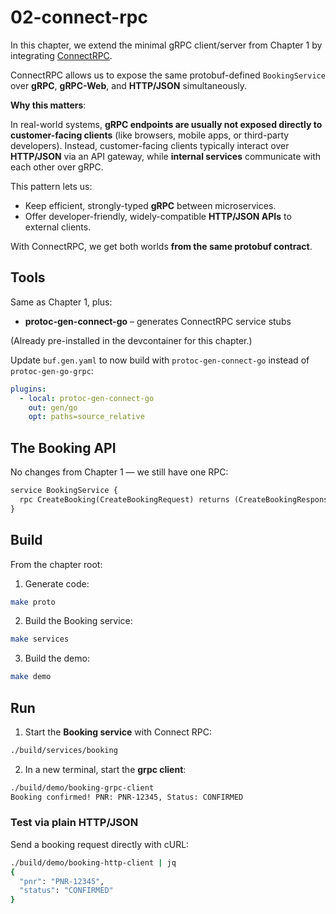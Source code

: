 # 02-connect-rpc

In this chapter, we extend the minimal gRPC client/server from Chapter 1 by integrating [ConnectRPC](https://connectrpc.com/).

ConnectRPC allows us to expose the same protobuf-defined `BookingService` over **gRPC**, **gRPC-Web**, and **HTTP/JSON** simultaneously.

**Why this matters**:

In real-world systems, **gRPC endpoints are usually not exposed directly to customer-facing clients** (like browsers, mobile apps, or third-party developers). Instead, customer-facing clients typically interact over **HTTP/JSON** via an API gateway, while **internal services** communicate with each other over gRPC.

This pattern lets us:

- Keep efficient, strongly-typed **gRPC** between microservices.
- Offer developer-friendly, widely-compatible **HTTP/JSON APIs** to external clients.

With ConnectRPC, we get both worlds **from the same protobuf contract**.

## Tools

Same as Chapter 1, plus:

- **protoc-gen-connect-go** – generates ConnectRPC service stubs

(Already pre-installed in the devcontainer for this chapter.)

Update `buf.gen.yaml` to now build with `protoc-gen-connect-go` instead of `protoc-gen-go-grpc`:

```yaml
plugins:
  - local: protoc-gen-connect-go
    out: gen/go
    opt: paths=source_relative 
```

## The Booking API

No changes from Chapter 1 — we still have one RPC:

```proto
service BookingService {
  rpc CreateBooking(CreateBookingRequest) returns (CreateBookingResponse);
}
```

## Build

From the chapter root:

1. Generate code:

```sh
make proto
```

2. Build the Booking service:

```sh
make services
```

3. Build the demo:

```sh
make demo
```

## Run

1. Start the **Booking service** with Connect RPC:

```sh
./build/services/booking
```

2. In a new terminal, start the **grpc client**:

```sh
./build/demo/booking-grpc-client
Booking confirmed! PNR: PNR-12345, Status: CONFIRMED
```

### Test via plain HTTP/JSON

Send a booking request directly with cURL:

```sh
./build/demo/booking-http-client | jq
{
  "pnr": "PNR-12345",
  "status": "CONFIRMED"
}
```
